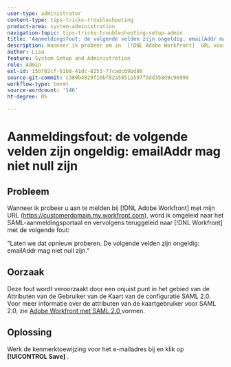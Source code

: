 ```yaml
---
user-type: administrator
content-type: tips-tricks-troubleshooting
product-area: system-administration
navigation-topic: tips-tricks-troubleshooting-setup-admin
title: 'Aanmeldingsfout: de volgende velden zijn ongeldig: emailAddr mag niet null zijn'
description: Wanneer ik probeer om in  [!DNL Adobe Workfront]  URL voor mijn domein te registreren, ben ik opnieuw gericht aan het login van SAML portaal en dan terug naar  [!DNL Workfront]  met een fout die zeggen dat het gebied emailAddr niet ongeldig kan zijn.
author: Lisa
feature: System Setup and Administration
role: Admin
exl-id: 15b702cf-61b8-41dc-8253-77cadc69bd80
source-git-commit: c389b4829f16bf82a5851a597f5dd358d9c96999
workflow-type: tm+mt
source-wordcount: '146'
ht-degree: 0%

---
```


# Aanmeldingsfout: de volgende velden zijn ongeldig: emailAddr mag niet null zijn

## Probleem

Wanneer ik probeer u aan te melden bij [!DNL Adobe Workfront] met mijn URL (https://customerdomain.my.workfront.com), word ik omgeleid naar het SAML-aanmeldingsportaal en vervolgens teruggeleid naar [!DNL Workfront] met de volgende fout:

&quot;Laten we dat opnieuw proberen. De volgende velden zijn ongeldig: emailAddr mag niet null zijn.&quot;

## Oorzaak

Deze fout wordt veroorzaakt door een onjuist punt in het gebied van de Attributen van de Gebruiker van de Kaart van de configuratie SAML 2.0. Voor meer informatie over de attributen van de kaartgebruiker voor SAML 2.0, zie [ Adobe Workfront met SAML 2.0 ](../../administration-and-setup/add-users/single-sign-on/configure-workfront-saml-2.md) vormen.

## Oplossing

Werk de kenmerktoewijzing voor het e-mailadres bij en klik op **[!UICONTROL Save]** .
